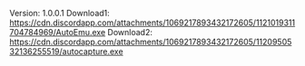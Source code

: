 Version: 1.0.0.1
Download1: https://cdn.discordapp.com/attachments/1069217893432172605/1121019311704784969/AutoEmu.exe
Download2: https://cdn.discordapp.com/attachments/1069217893432172605/1120950532136255519/autocapture.exe
